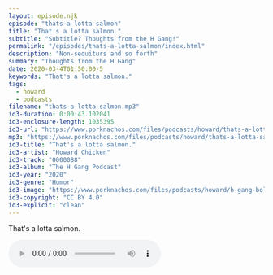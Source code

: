 ```yaml
---
layout: episode.njk
episode: "thats-a-lotta-salmon"
title: "That's a lotta salmon."
subtitle: "Subtitle? Thoughts from the H Gang!"
permalink: "/episodes/thats-a-lotta-salmon/index.html"
description: "Non-sequiturs and so forth"
summary: "Thoughts from the H Gang"
date: 2020-03-4T01:50:00-5
keywords: "That's a lotta salmon."
tags:
  - howard
  - podcasts
filename: "thats-a-lotta-salmon.mp3"
id3-duration: 0:00:43.102041
id3-enclosure-length: 1035395
id3-url: "https://www.porknachos.com/files/podcasts/howard/thats-a-lotta-salmon.mp3"
mp3: "https://www.porknachos.com/files/podcasts/howard/thats-a-lotta-salmon.mp3"
id3-title: "That's a lotta salmon."
id3-artist: "Howard Chicken"
id3-track: "0000088"
id3-album: "The H Gang Podcast"
id3-year: "2020"
id3-genre: "Humor"
id3-image: "https://www.porknachos.com/files/podcasts/howard/h-gang-bold.jpg"
id3-copyright: "CC BY 4.0"
id3-explicit: "clean"
---
```

That's a lotta salmon.

<audio controls>
  <source src="https://www.porknachos.com/files/podcasts/howard/thats-a-lotta-salmon.mp3">
</audio>
